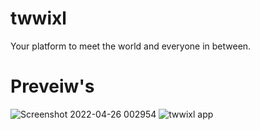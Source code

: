# twwixl
Your platform to meet the world and everyone in between.
 # Preveiw's
 ![Screenshot 2022-04-26 002954](https://user-images.githubusercontent.com/82166240/165178335-2d647885-d22c-488e-92c9-080340821286.JPG)
![twwixl app](https://user-images.githubusercontent.com/82166240/165178362-3a4fa15a-803d-433a-a00b-01e38d119458.png)
